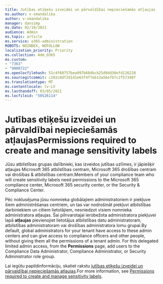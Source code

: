 ```yaml
---
title: Jutības etiķešu izveidei un pārvaldībai nepieciešamās atļaujas
ms.author: v-smandalika
author: v-smandalika
manager: dansimp
ms.date: 02/19/2021
audience: Admin
ms.topic: article
ms.service: o365-administration
ROBOTS: NOINDEX, NOFOLLOW
localization_priority: Priority
ms.collection: Adm_O365
ms.custom:
- "7363"
- "9000722"
ms.openlocfilehash: 51c4f60757bea997b68dbcb25d9dd36efd126228
ms.sourcegitcommit: c202c0df2d141e63f4f7eb13a56efbfc2f57348f
ms.translationtype: MT
ms.contentlocale: lv-LV
ms.lasthandoff: 03/05/2021
ms.locfileid: "50526114"
---
```

# <a name="permissions-required-to-create-and-manage-sensitivity-labels"></a><span data-ttu-id="e5753-102">Jutības etiķešu izveidei un pārvaldībai nepieciešamās atļaujas</span><span class="sxs-lookup"><span data-stu-id="e5753-102">Permissions required to create and manage sensitivity labels</span></span>

<span data-ttu-id="e5753-103">Jūsu atbilstības grupas dalībnieki, kas izveidos jutības uzlīmes, ir jāpiešķir atļaujas Microsoft 365 atbilstības centram, Microsoft 365 drošības centram vai drošības & atbilstības centram.</span><span class="sxs-lookup"><span data-stu-id="e5753-103">Members of your compliance team who will create sensitivity labels need permissions to the Microsoft 365 compliance center, Microsoft 365 security center, or the Security & Compliance Center.</span></span>

<span data-ttu-id="e5753-104">Pēc noklusējuma jūsu nomnieka globālajiem administratoriem ir piekļuve šiem administrēšanas centriem, un tas var nodrošināt piekļuvi atbilstības darbiniekiem un citiem lietotājiem, nesniedzot visiem nomnieka administratora atļaujas. Šai pilnvarotajai ierobežota administratora piekļuvei lapā **atļaujas** pievienojiet lietotājus atbilstības datu administratoram, atbilstības administratoram vai drošības administratora lomu grupai.</span><span class="sxs-lookup"><span data-stu-id="e5753-104">By default, global administrators for your tenant have access to these admin centers and can give access to compliance officers and other people, without giving them all the permissions of a tenant admin. For this delegated limited admin access, from the **Permissions** page, add users to the Compliance Data Administrator, Compliance Administrator, or Security Administrator role group.</span></span>

<span data-ttu-id="e5753-105">Lai iegūtu papildinformāciju, skatiet rakstu [jutības etiķešu izveidei un pārvaldībai nepieciešamās atļaujas](https://docs.microsoft.com/microsoft-365/compliance/get-started-with-sensitivity-labels).</span><span class="sxs-lookup"><span data-stu-id="e5753-105">For more information, see [Permissions required to create and manage sensitivity labels](https://docs.microsoft.com/microsoft-365/compliance/get-started-with-sensitivity-labels).</span></span>